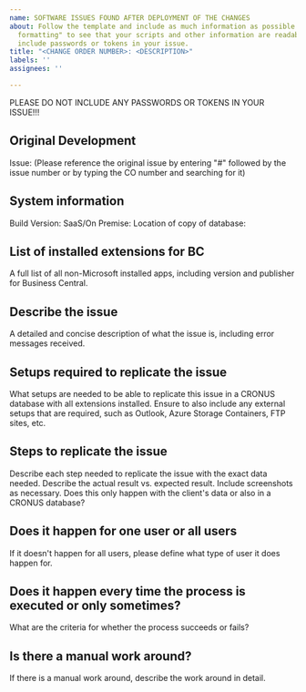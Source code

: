 ```yaml
---
name: SOFTWARE ISSUES FOUND AFTER DEPLOYMENT OF THE CHANGES
about: Follow the template and include as much information as possible. Use "Preview
  formatting" to see that your scripts and other information are readable> Do NOT
  include passwords or tokens in your issue.
title: "<CHANGE ORDER NUMBER>: <DESCRIPTION>"
labels: ''
assignees: ''

---
```


PLEASE DO NOT INCLUDE ANY PASSWORDS OR TOKENS IN YOUR ISSUE!!!

## Original Development

Issue: (Please reference the original issue by entering "#" followed by the issue number or by typing the CO number and searching for it)

## System information

Build Version:
SaaS/On Premise:
Location of copy of database:

## List of installed extensions for BC

A full list of all non-Microsoft installed apps, including version and publisher for Business Central.

## Describe the issue

A detailed and concise description of what the issue is, including error messages received.

## Setups required to replicate the issue

What setups are needed to be able to replicate this issue in a CRONUS database with all extensions installed.
Ensure to also include any external setups that are required, such as Outlook, Azure Storage Containers, FTP sites, etc.

## Steps to replicate the issue

Describe each step needed to replicate the issue with the exact data needed.
Describe the actual result vs. expected result.
Include screenshots as necessary.
Does this only happen with the client's data or also in a CRONUS database?

## Does it happen for one user or all users

If it doesn't happen for all users, please define what type of user it does happen for.

## Does it happen every time the process is executed or only sometimes?

What are the criteria for whether the process succeeds or fails?

## Is there a manual work around?

If there is a manual work around, describe the work around in detail.